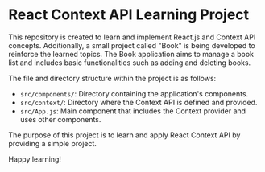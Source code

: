 # React Context API Learning Project

This repository is created to learn and implement React.js  and Context API  concepts. Additionally, a small project called "Book" is being developed to reinforce the learned topics. The Book application aims to manage a book list and includes basic functionalities such as adding and deleting books.

The file and directory structure within the project is as follows:

- `src/components/`: Directory containing the application's components.
- `src/context/`: Directory where the Context API is defined and provided.
- `src/App.js`: Main component that includes the Context provider and uses other components.

The purpose of this project is to learn and apply React Context API by providing a simple project. 

Happy learning!
